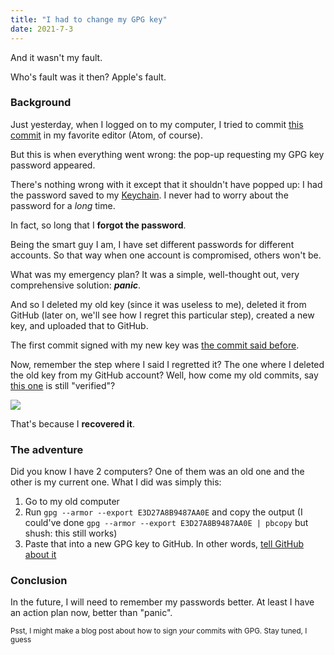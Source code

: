 ```yaml
---
title: "I had to change my GPG key"
date: 2021-7-3
---
```

And it wasn't my fault.
<!--END EXCERPT-->

Who's fault was it then? Apple's fault.

### Background

Just yesterday, when I logged on to my computer, I tried to commit [this commit](https://github.com/ThatXliner/poethepoet/commit/bc2985e8c1adfb5e90f09d65be03eebcdcf21f76) in my favorite editor (Atom, of course).

But this is when everything went wrong: the pop-up requesting my GPG key password appeared.

There's nothing wrong with it except that it shouldn't have popped up: I had the password saved to my [Keychain](https://support.apple.com/guide/keychain-access/what-is-keychain-access-kyca1083/mac). I never had to worry about the password for a *long* time.

In fact, so long that I **forgot the password**.

Being the smart guy I am, I have set different passwords for different accounts. So that way when one account is compromised, others won't be.

What was my emergency plan? It was a simple, well-thought out, very comprehensive solution: ***panic***.

And so I deleted my old key (since it was useless to me), deleted it from GitHub (later on, we'll see how I regret this particular step), created a new key, and uploaded that to GitHub.

The first commit signed with my new key was [the commit said before](https://github.com/ThatXliner/poethepoet/commit/bc2985e8c1adfb5e90f09d65be03eebcdcf21f76).

Now, remember the step where I said I regretted it? The one where I deleted the old key from my GitHub account? Well, how come my old commits, say [this one](https://github.com/ThatXliner/slashtilities/commit/60c28ac4f981444722ce7140069fad37a7e846b5) is still "verified"?

![](/blog/assets/images/hey-its-still-verified.png)

That's because I **recovered it**.

### The adventure

Did you know I have 2 computers? One of them was an old one and the other is my current one. What I did was simply this:

1. Go to my old computer
2. Run `gpg --armor --export E3D27A8B9487AA0E` and copy the output (I could've done `gpg --armor --export E3D27A8B9487AA0E | pbcopy` but shush: this still works)
3. Paste that into a new GPG key to GitHub. In other words, [tell GitHub about it](https://docs.github.com/en/github/authenticating-to-github/managing-commit-signature-verification/adding-a-new-gpg-key-to-your-github-account)

### Conclusion

In the future, I will need to remember my passwords better. At least I have an action plan now, better than "panic".

<small>Psst, I might make a blog post about how to sign <i>your</i> commits with GPG. Stay tuned, I guess</small>
